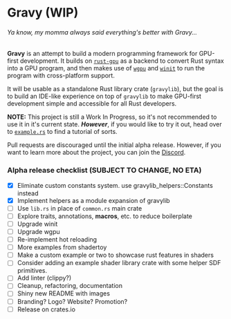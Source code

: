 # Gravy (WIP)
###### *Ya know, my momma always said everything's better with Gravy...*

**Gravy** is an attempt to build a modern programming framework for GPU-first development. It builds on [`rust-gpu`](https://github.com/EmbarkStudios/rust-gpu) as a backend to convert Rust syntax into a GPU program, and then makes use of [`wgpu`](https://github.com/gfx-rs/wgpu) and [`winit`](https://github.com/rust-windowing/winit) to run the program with cross-platform support.

It will be usable as a standalone Rust library crate (`gravylib`), but the goal is to build an IDE-like experience on top of `gravylib` to make GPU-first development simple and accessible for all Rust developers.

**NOTE:** This project is still a Work In Progress, so it's not recommended to use it in it's current state.
***However***, if you would like to try it out, head over to [`example.rs`](./examples/shaders/src/example.rs) to find a tutorial of sorts.

Pull requests are discouraged until the initial alpha release. However, if you want to learn more about the project, you can join the [Discord](https://discord.gg/7cBw5KHe6q).

### Alpha release checklist (SUBJECT TO CHANGE, NO ETA)

- [x] Eliminate custom constants system. use gravylib_helpers::Constants instead
- [x] Implement helpers as a module expansion of gravylib
- [ ] Use `lib.rs` in place of `common.rs` main crate
- [ ] Explore traits, annotations, **macros**, etc. to reduce boilerplate
- [ ] Upgrade winit
- [ ] Upgrade wgpu
- [ ] Re-implement hot reloading
- [ ] More examples from shadertoy
- [ ] Make a custom example or two to showcase rust features in shaders
- [ ] Consider adding an example shader library crate with some helper SDF primitives.
- [ ] Add linter (clippy?)
- [ ] Cleanup, refactoring, documentation
- [ ] Shiny new README with images
- [ ] Branding? Logo? Website? Promotion?
- [ ] Release on crates.io